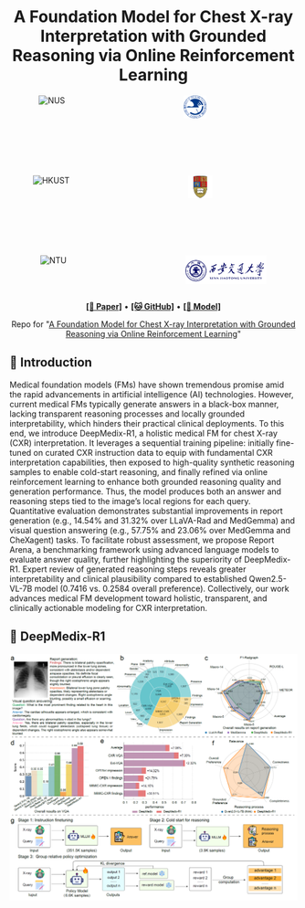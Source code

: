 <h1 align="center">
A Foundation Model for Chest X-ray Interpretation with Grounded Reasoning via Online Reinforcement Learning
</h1>


<div align="center" style="display: flex; justify-content: center; flex-wrap: wrap; gap: 100px;">
    <img src="https://www.nus.edu.sg/images/default-source/base/logo.png" alt="NUS" height="40">&nbsp&nbsp
    <img src="fig/bupt.png" alt="BUPT" height="40">&nbsp&nbsp
    <img src="https://hkust.edu.hk//sites/default/files/2024-04/ust%20logo_c.svg" alt="HKUST" height="40">&nbsp&nbsp
    <img src="fig/ic.png" alt="IC" height="40">&nbsp&nbsp
    <img src="https://www.ntu.edu.sg/images/default-source/corporate/ntu_logo.png" alt="NTU" height="40">&nbsp&nbsp
    <img src="fig/xjtu.png" alt="XJTU" height="50">
</div>

<br>


<p align="center">
  <a href=""><b>[📜 Paper]</b></a> •
  <a href="https://github.com/DeepReasoning/DeepMedix-R1"><b>[🐱 GitHub]</b></a> •
  <a href="https://huggingface.co/Qika/DeepMedix-R1"><b>[🤖 Model]</b></a>
</p>

<p align="center">
Repo for "<a href="" target="_blank">A Foundation Model for Chest X-ray Interpretation with Grounded Reasoning via Online Reinforcement Learning</a>"
</p>

<!--
## 🔥 News

- [2025/02] 🔥🔥🔥 Logical reasoning evaluation study of LLMs is accepted by IEEE TKDE!
--> 


## 📖 Introduction


Medical foundation models (FMs) have shown tremendous promise amid the rapid advancements in artificial intelligence (AI) technologies. However, current medical FMs typically generate answers in a black-box manner, lacking transparent reasoning processes and locally grounded interpretability, which hinders their practical clinical deployments. To this end, we introduce DeepMedix-R1, a holistic medical FM for chest X-ray (CXR) interpretation. It leverages a sequential training pipeline: initially fine-tuned on curated CXR instruction data to equip with fundamental CXR interpretation capabilities, then exposed to high-quality synthetic reasoning samples to enable cold-start reasoning, and finally refined via online reinforcement learning to enhance both grounded reasoning quality and generation performance. Thus, the model produces both an answer and reasoning steps tied to the image’s local regions for each query. Quantitative evaluation demonstrates substantial improvements in report generation (e.g., 14.54% and 31.32% over LLaVA-Rad and MedGemma) and visual question answering (e.g., 57.75% and 23.06% over MedGemma and CheXagent) tasks. To facilitate robust assessment, we propose Report Arena, a benchmarking framework using advanced language models to evaluate answer quality, further highlighting the superiority of DeepMedix-R1. Expert review of generated reasoning steps reveals greater interpretability and clinical plausibility compared to established Qwen2.5-VL-7B model (0.7416 vs. 0.2584 overall preference). Collectively, our work advances medical FM development toward holistic, transparent, and clinically actionable modeling for CXR interpretation.




## 🚀 DeepMedix-R1


<p align="center">
    <img src="fig/fig_arc.png" alt="scaling" width="1000">
</p>








<!--
## Citation

If you find it helpful, please kindly cite the paper.

```
@article{DBLP:journals/corr/abs-2306-09841,
  author       = {Fangzhi Xu and
                  Qika Lin and
                  Jiawei Han and
                  Tianzhe Zhao and
                  Jun Liu and
                  Erik Cambria},
  title        = {Are Large Language Models Really Good Logical Reasoners? {A} Comprehensive Evaluation and Beyond},
  journal      = {IEEE Transactions on Knowledge and Data Engineering},
  volume       = {37},
  number       = {4},
  pages        = {1620--1634},
  year         = {2025}
}
```
--> 

